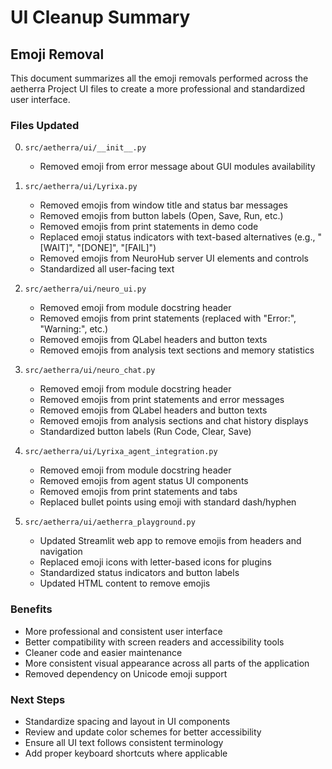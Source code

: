 # UI Cleanup Summary

## Emoji Removal

This document summarizes all the emoji removals performed across the aetherra Project UI files to create a more professional and standardized user interface.

### Files Updated

0. `src/aetherra/ui/__init__.py`
   - Removed emoji from error message about GUI modules availability

1. `src/aetherra/ui/Lyrixa.py`
   - Removed emojis from window title and status bar messages
   - Removed emojis from button labels (Open, Save, Run, etc.)
   - Removed emojis from print statements in demo code
   - Replaced emoji status indicators with text-based alternatives (e.g., "[WAIT]", "[DONE]", "[FAIL]")
   - Removed emojis from NeuroHub server UI elements and controls
   - Standardized all user-facing text

2. `src/aetherra/ui/neuro_ui.py`
   - Removed emoji from module docstring header
   - Removed emojis from print statements (replaced with "Error:", "Warning:", etc.)
   - Removed emojis from QLabel headers and button texts
   - Removed emojis from analysis text sections and memory statistics

3. `src/aetherra/ui/neuro_chat.py`
   - Removed emoji from module docstring header
   - Removed emojis from print statements and error messages
   - Removed emojis from QLabel headers and button texts
   - Removed emojis from analysis sections and chat history displays
   - Standardized button labels (Run Code, Clear, Save)

4. `src/aetherra/ui/Lyrixa_agent_integration.py`
   - Removed emoji from module docstring header
   - Removed emojis from agent status UI components
   - Removed emojis from print statements and tabs
   - Replaced bullet points using emoji with standard dash/hyphen

5. `src/aetherra/ui/aetherra_playground.py`
   - Updated Streamlit web app to remove emojis from headers and navigation
   - Replaced emoji icons with letter-based icons for plugins
   - Standardized status indicators and button labels
   - Updated HTML content to remove emojis

### Benefits

- More professional and consistent user interface
- Better compatibility with screen readers and accessibility tools
- Cleaner code and easier maintenance
- More consistent visual appearance across all parts of the application
- Removed dependency on Unicode emoji support

### Next Steps

- Standardize spacing and layout in UI components
- Review and update color schemes for better accessibility
- Ensure all UI text follows consistent terminology
- Add proper keyboard shortcuts where applicable
